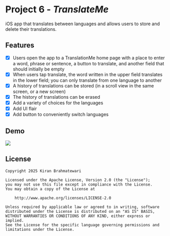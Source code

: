 # Project 6 - *TranslateMe*
iOS app that translates between languages and allows users to store and delete their translations.

## Features
- [x] Users open the app to a TranslationMe home page with a place to enter a word, phrase or sentence, a button to translate, and another field that should initially be empty
- [x] When users tap translate, the word written in the upper field translates in the lower field; you can only translate from one language to another
- [x] A history of translations can be stored (in a scroll view in the same screen, or a new screen)
- [x] The history of translations can be erased
- [x] Add a variety of choices for the languages
- [x] Add UI flair
- [x] Add button to conveniently switch languages

## Demo
<div>
    <a href="https://www.loom.com/share/8201c699706640cdb368abc693a09d38">
      <img style="max-width:300px;" src="https://cdn.loom.com/sessions/thumbnails/8201c699706640cdb368abc693a09d38-7c685253a31533a9-full-play.gif">
    </a>
  </div>

## License
    Copyright 2025 Kiran Brahmatewari

    Licensed under the Apache License, Version 2.0 (the "License");
    you may not use this file except in compliance with the License.
    You may obtain a copy of the License at

        http://www.apache.org/licenses/LICENSE-2.0

    Unless required by applicable law or agreed to in writing, software
    distributed under the License is distributed on an "AS IS" BASIS,
    WITHOUT WARRANTIES OR CONDITIONS OF ANY KIND, either express or implied.
    See the License for the specific language governing permissions and
    limitations under the License.
